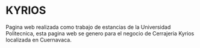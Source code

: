 # KYRIOS
Pagina web realizada como trabajo de estancias de la Universidad Politecnica, esta pagina web se genero para el negocio de Cerrajeria Kyrios localizada en Cuernavaca.
